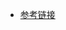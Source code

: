 - [参考链接](https://blog.csdn.net/weixin_42354407/article/details/123586426?ops_request_misc=&request_id=&biz_id=102&utm_term=Mac%20%E5%AE%89%E8%A3%85mongo&utm_medium=distribute.pc_search_result.none-task-blog-2~all~sobaiduweb~default-1-123586426.nonecase&spm=1018.2226.3001.4187)